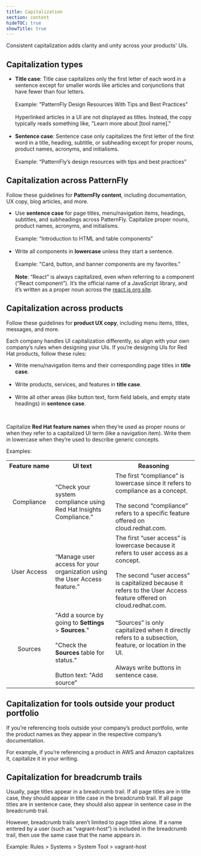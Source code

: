 ```yaml
---
title: Capitalization
section: content
hideTOC: true
showTitle: true
---
```


Consistent capitalization adds clarity and unity across your products' UIs.

## Capitalization types

<ul>
<li><b>Title case</b>: Title case capitalizes only the first letter of each word in a sentence except for smaller words like articles and conjunctions that have fewer than four letters.
<br />
<br />
Example: "PatternFly Design Resources With Tips and Best Practices"
<br />
<br />
Hyperlinked articles in a UI are not displayed as titles. Instead, the copy typically reads something like, "Learn more about [tool name]." </li>
<br />
<li><b>Sentence case</b>: Sentence case only capitalizes the first letter of the first word in a title, heading, subtitle, or subheading except for proper nouns, product names, acronyms, and initialisms.
<br />
<br />
Example: “PatternFly’s design resources with tips and best practices” </li>
</ul>

## Capitalization across PatternFly

Follow these guidelines for <b>PatternFly content</b>, including documentation, UX copy, blog articles, and more. 

<ul>
<li>Use <b>sentence case</b> for page titles, menu/navigation items, headings, subtitles, and subheadings across PatternFly. Capitalize proper nouns, product names, acronyms, and initialisms.  
<br />
<br />
Example: “Introduction to HTML and table components” </li>  
<br />

<li>Write all components in <b>lowercase</b> unless they start a sentence. 
<br />
<br />
Example: "Card, button, and banner components are my favorites."
<br />
<br />
<b>Note</b>: “React” is always capitalized, even when referring to a component (“React component”). It’s the official name of a JavaScript library, and it’s written as a proper noun across the <a href="https://reactjs.org/">react.js org site</a>.  
</li>
</ul>

## Capitalization across products

Follow these guidelines for <b>product UX copy</b>, including menu items, titles, messages, and more.

Each company handles UI capitalization differently, so align with your own company’s rules when designing your UIs. If you’re designing UIs for Red Hat products, follow these rules: 

<ul>
<li>Write menu/navigation items and their corresponding page titles in <b>title case</b>. </li>
<br />

<li>Write products, services, and features in <b>title case</b>. </li>
<br />

<li>Write all other areas (like button text, form field labels, and empty state headings) in <b>sentence case</b>. </li>
</ul>
<br /> 

Capitalize <b>Red Hat feature names</b> when they’re used as proper nouns or when they refer to a capitalized UI term (like a navigation item). Write them in lowercase when they’re used to describe generic concepts.

Examples: 
<table style="table-layout: fixed" tr width="80%">
    <tr>
        <th><center><strong>Feature&nbsp;name</strong></center></th>
        <th><center><strong>UI text</strong></center></th>
        <th><center><strong>Reasoning</strong></center></th>
    </tr>
    <tr>
        <td><center>Compliance</center></td>
        <td>“Check your system compliance using Red Hat Insights Compliance.”</td>
        <td>The first “compliance” is lowercase since it refers to compliance as a concept. 
        <br />
        <br />
        The second “compliance” refers to a specific feature offered on cloud.redhat.com.
</td>
</tr> 
<tr>
         <td><center>User Access</center></td>
	        <td>“Manage user access for your organization using the User Access feature.”</td>
            <td>The first “user access” is lowercase because it refers to user access as a concept. 
            <br />
            <br />
            The second “user access” is capitalized because it refers to the User Access feature offered on cloud.redhat.com.
</td>
</tr>
    <tr>
        <td><center>Sources</center></td>
        <td>"Add a source by going to <b>Settings</b> > <b>Sources</b>." 
        <br />
        <br />
        "Check the <b>Sources</b> table for status." 
        <br />
        <br />
        Button text: "Add source"
</td>
        <td>“Sources” is only capitalized when it directly refers to a subsection, feature, or location in the UI.
        <br />
        <br />
        Always write buttons in sentence case.
</td>
</tr>
</table>

## Capitalization for tools outside your product portfolio

If you’re referencing tools outside your company’s product portfolio, write the product names as they appear in the respective company’s documentation. 

For example, if you’re referencing a product in AWS and Amazon capitalizes it, capitalize it in your writing.

## Capitalization for breadcrumb trails

Usually, page titles appear in a breadcrumb trail. If all page titles are in title case, they should appear in title case in the breadcrumb trail. If all page titles are in sentence case, they should also appear in sentence case in the breadcrumb trail. 

However, breadcrumb trails aren’t limited to page titles alone. If a name entered by a user (such as “vagrant-host”) is included in the breadcrumb trail, then use the same case that the name appears in.

Example: Rules > Systems > System Tool > vagrant-host 

